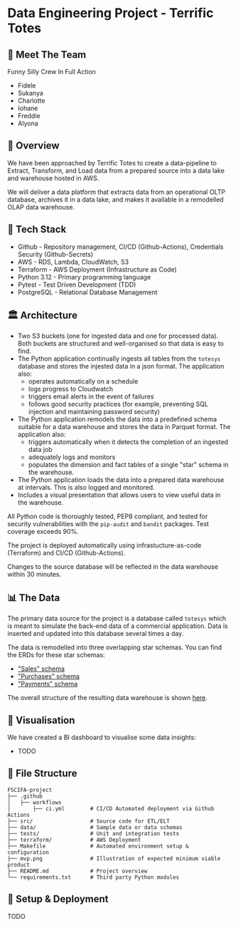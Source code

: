 # Data Engineering Project - Terrific Totes

## 🤝 Meet The Team
Funny Silly Crew In Full Action 
- Fidele
- Sukanya
- Charlotte
- Iohane
- Freddie
- Alyona


## 🔰 Overview
We have been approached by Terrific Totes to create a data-pipeline to Extract, Transform, and Load data from a prepared source into a data lake and warehouse hosted in AWS.

We will deliver a data platform that extracts data from an operational OLTP database, archives it in a data lake, and makes it available in a remodelled OLAP data warehouse.

## 🔧 Tech Stack
- Github - Repository management, CI/CD (Github-Actions), Credentials Security (Github-Secrets)
- AWS - RDS, Lambda, CloudWatch, S3
- Terraform - AWS Deployment (Infrastructure as Code)
- Python 3.12 - Primary programming language
- Pytest - Test Driven Development (TDD)
- PostgreSQL - Relational Database Management


## 🏛️ Architecture
- Two S3 buckets (one for ingested data and one for processed data). Both buckets are structured and well-organised so that data is easy to find.
- The Python application continually ingests all tables from the `totesys` database and stores the injested data in a json format. The application also:
  - operates automatically on a schedule
  - logs progress to Cloudwatch
  - triggers email alerts in the event of failures
  - follows good security practices (for example, preventing SQL injection and maintaining password security)
- The Python application remodels the data into a predefined schema suitable for a data warehouse and stores the data in Parquet format. The application also:
  - triggers automatically when it detects the completion of an ingested data job
  - adequately logs and monitors
  - populates the dimension and fact tables of a single "star" schema in the warehouse.
- The Python application loads the data into a prepared data warehouse at intervals. This is also logged and monitored.
- Includes a visual presentation that allows users to view useful data in the warehouse.

All Python code is thoroughly tested, PEP8 compliant, and tested for security vulnerabilities with the `pip-audit` and `bandit` packages. Test coverage exceeds 90%.

The project is deployed automatically using infrastucture-as-code (Terraform) and CI/CD (Github-Actions).

Changes to the source database will be reflected in the data warehouse within 30 minutes.

## 📊 The Data

The primary data source for the project is a database called `totesys` which is meant to simulate the back-end data of a commercial application. Data is inserted and updated into this database several times a day.


The data is remodelled into three overlapping star schemas. You can find the ERDs for these star schemas:

- ["Sales" schema](https://dbdiagram.io/d/637a423fc9abfc611173f637)
- ["Purchases" schema](https://dbdiagram.io/d/637b3e8bc9abfc61117419ee)
- ["Payments" schema](https://dbdiagram.io/d/637b41a5c9abfc6111741ae8)

The overall structure of the resulting data warehouse is shown [here](https://dbdiagram.io/d/63a19c5399cb1f3b55a27eca).

## 👀 Visualisation

We have created a BI dashboard to visualise some data insights:

- TODO

## 📁 File Structure

```
FSCIFA-project
├── .github
│   ├── workflows
│       ├── ci.yml        # CI/CD Automated deployment via Github Actions
├── src/                  # Source code for ETL/ELT
├── data/                 # Sample data or data schemas
├── tests/                # Unit and integration tests
├── terraform/            # AWS Deployment
├── Makefile              # Automated environment setup & configuration
├── mvp.png               # Illustration of expected minimum viable product
├── README.md             # Project overview
└── requirements.txt      # Third party Python modules
```

## 🚀 Setup & Deployment

TODO

